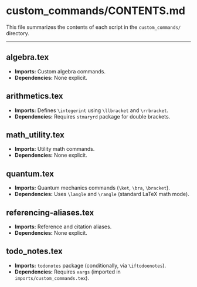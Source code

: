 # custom_commands/CONTENTS.md

This file summarizes the contents of each script in the `custom_commands/` directory.

---

## algebra.tex

- **Imports:** Custom algebra commands.
- **Dependencies:** None explicit.

## arithmetics.tex

- **Imports:** Defines `\integerint` using `\llbracket` and `\rrbracket`.
- **Dependencies:** Requires `stmaryrd` package for double brackets.

## math_utility.tex

- **Imports:** Utility math commands.
- **Dependencies:** None explicit.

## quantum.tex

- **Imports:** Quantum mechanics commands (`\ket`, `\bra`, `\bracket`).
- **Dependencies:** Uses `\langle` and `\rangle` (standard LaTeX math mode).

## referencing-aliases.tex

- **Imports:** Reference and citation aliases.
- **Dependencies:** None explicit.

## todo_notes.tex

- **Imports:** `todonotes` package (conditionally, via `\iftodoonotes`).
- **Dependencies:** Requires `xargs` (imported in `imports/custom_commands.tex`).
